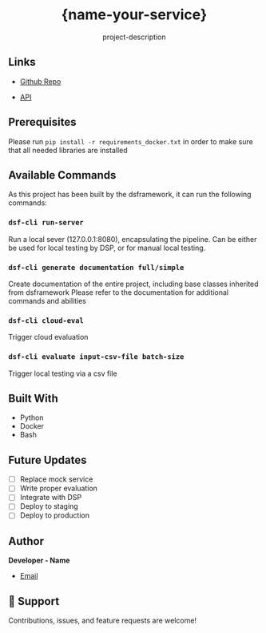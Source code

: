 <h1 align="center">{name-your-service}</h1>

<p align="center">project-description</p>

## Links

- [Github Repo](https://git.zoominfo.com/dozi/{name-your-service} "{name-your-service} Repo")

- [API](<API Link> "API")


## Prerequisites
Please run `pip install -r requirements_docker.txt` in order to make sure that all needed libraries
are installed

## Available Commands

As this project has been built by the dsframework, 
it can run the following commands:

### `dsf-cli run-server`

Run a local sever (127.0.0.1:8080), encapsulating the pipeline. Can be either be used for
local testing by DSP, or for manual local testing.

### `dsf-cli generate documentation full/simple`

Create documentation of the entire project, including base classes inherited from dsframework
Please refer to the documentation for additional commands and abilities

### `dsf-cli cloud-eval`

Trigger cloud evaluation

### `dsf-cli evaluate input-csv-file batch-size`

Trigger local testing via a csv file

## Built With

- Python
- Docker
- Bash

## Future Updates

- [ ] Replace mock service
- [ ] Write proper evaluation
- [ ] Integrate with DSP
- [ ] Deploy to staging
- [ ] Deploy to production

## Author

**Developer - Name**

- [Email](mailto:yourname@zoominfo.com?subject=Hi "Hi!")


## 🤝 Support

Contributions, issues, and feature requests are welcome!
